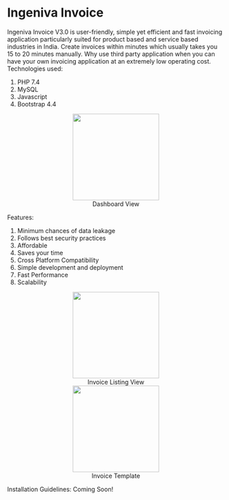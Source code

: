 # Ingeniva Invoice

Ingeniva Invoice V3.0 is user-friendly, simple yet efficient and fast invoicing application particularly suited for product based and service based industries in India. Create invoices within minutes which usually takes you 15 to 20 minutes manually. Why use third party application when you can have your own invoicing application at an extremely low operating cost. Technologies used:
  1. PHP 7.4
  2. MySQL
  3. Javascript
  4. Bootstrap 4.4

<div align="center"><img src="https://ingeniva.co.in/assets/img/invoice/pic2.png" height="200px"></div>
<div align="center">Dashboard View</div>

Features:
  1. Minimum chances of data leakage
  2. Follows best security practices
  3. Affordable
  4. Saves your time
  5. Cross Platform Compatibility
  6. Simple development and deployment
  7. Fast Performance
  8. Scalability
  
<div align="center"><img src="https://ingeniva.co.in/assets/img/invoice/pic1.png" height="200px"></div>
<div align="center">Invoice Listing View</div>

<div align="center"><img src="https://ingeniva.co.in/assets/img/invoice/0001.jpg" height="200px"></div>
<div align="center">Invoice Template</div>

Installation Guidelines:
Coming Soon!

